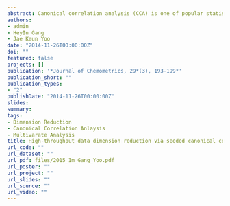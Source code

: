 ```yaml
---
abstract: Canonical correlation analysis (CCA) is one of popular statistical methodologies in multivariate analysis, especially, instudying relation of two sets of variables. However, if sample sizes are smaller than the maximum of the dimensionsof two sets of variables, it is not plausible to construct canonical coefficient matrices due to failure of inverting samplecovariance matrices. In this article, we develop a two step procedure of CCA implemented in such situation. For this,seeded dimension reduction is adapted into CCA. Numerical studies confirm the approach, and two real data analysesare presented.
authors:
- admin
- HeyIn Gang
- Jae Keun Yoo
date: "2014-11-26T00:00:00Z"
doi: ""
featured: false
projects: []
publication: '*Journal of Chemometrics, 29*(3), 193-199*'
publication_short: ""
publication_types:
- "2"
publishDate: "2014-11-26T00:00:00Z"
slides: 
summary: 
tags:
- Dimension Reduction
- Canonical Correlation Anlaysis
- Multivarate Analysis
title: High-throughput data dimension reduction via seeded canonical correlation analysis
url_code: ""
url_dataset: ""
url_pdf: files/2015_Im_Gang_Yoo.pdf
url_poster: ""
url_project: ""
url_slides: ""
url_source: ""
url_video: ""
---
```

